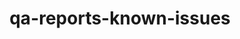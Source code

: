 ---
permalink: /engineering/projects/qa-reports-known-issues/
project_link_name: qa-reports-known-issues
project_maintainers: ''
project_stats: 'true'
project_url: https://github.com/Linaro/qa-reports-known-issues
title: qa-reports-known-issues
---